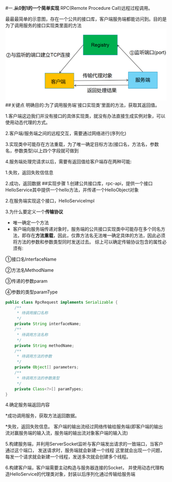 #一.**从0到1的一个简单实现**
RPC(Remote Procedure Call)远程过程调用。<h>

最最最简单的示意图，存在一个公共的接口库，客户端服务端都能访问到。目的是为了调用服务的接口实现类里面的方法
![img](img/简单远程调用示意图.png)
##关键点
明确目的:为了调用服务端'接口实现类'里面的方法，获取其返回值。<h>

1.客户端这边我们并没有接口的具体实现类，就没有办法直接生成实例对象，可以使用动态代理的方式。<h>

2.客户端/服务端之间的远程交互，需要通过网络进行(序列化)<h>

3.实现类中可能存在方法重载，为了唯一确定目标方法(接口名，方法名，参数名，参数类型)以上四个字段就可做到<h>

4.服务端处理完请求以后，需要有返回值给客户端存在两种可能:<h>

  1.失败，返回失败信信息<h>
  
  2.成功，返回数据
##实现步骤
1.创建公共接口库，rpc-api，提供一个接口HelloService其中提供一个hello方法，并传递一个HelloObject对象<h>

2.在服务端实现这个接口，HelloServiceImpl<h>

3.为什么要定义一个**传输协议**<h>
 * 唯一确定一个方法
 * 客户端向服务端传递对象时，服务端的公共接口实现类中可能存在多个同名方法，即存在**方法重载**，因此，仅靠方法名无法唯一确定具体的方法，因此必须将方法的参数和参数类型同时发送过去。<h>
 综上可以确定传输协议包含的属性必须有:<h>
 
 
 ①接口名InterfaceName<h>
 
 ②方法名MethodName<h>
 
 ③传递的参数param<h>
 
 ④参数的类型paramType<h>
 ```java
public class RpcRequest implements Serializable {
     /**
      * 待调用接口名称
      */
     private String interfaceName;
     /**
      * 待调用方法名称
      */
     private String methodName;
     /**
      * 待调用方法的参数
      */
     private Object[] parameters;
     /**
      * 待调用方法的参数类型
      */
     private Class<?>[] paramTypes;
 }
```
4.确定服务端返回内容<h>

 *成功调用服务，获取方法返回数据。<h>
 
 *失败，返回失败信息。<h>
客户端的输出流经过网络传输给服务端(即客户端的输出流对赢服务端的输入流，服务端的输出流对象客户端的输入流)<h>

5.构建服务端，并利用ServerSocket监听与客户端发出请求的一致端口，当客户通过这个端口，
发送请求时，服务端就会新建一个线程<h>
这里就会出现一个问题，每发一个请求就会新建一个线程，发送多次就会创建多个线程。


6.构建客户端，客户端需要主动构造与服务器连接的Socket，
并使用动态代理构造HelloService的代理类对象，封装以后序列化通过传输给服务端

